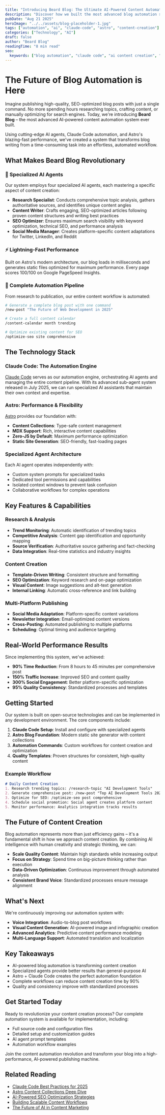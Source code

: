 ```yaml
---
title: "Introducing Beard Blog: The Ultimate AI-Powered Content Automation System"
description: "Discover how we built the most advanced blog automation system using Claude Code, Astro, and AI agents for seamless content creation and publishing."
pubDate: "Aug 21 2025"
heroImage: "../../assets/blog-placeholder-1.jpg"
tags: ["automation", "ai", "claude-code", "astro", "content-creation"]
categories: ["Technology", "AI"]
draft: false
author: "Beard Blog"
readingTime: "8 min read"
seo:
  keywords: ["blog automation", "claude code", "ai content creation", "astro blog", "content pipeline"]
---
```


# The Future of Blog Automation is Here

Imagine publishing high-quality, SEO-optimized blog posts with just a single command. No more spending hours researching topics, crafting content, or manually optimizing for search engines. Today, we're introducing **Beard Blog** – the most advanced AI-powered content automation system ever built.

Using cutting-edge AI agents, Claude Code automation, and Astro's blazing-fast performance, we've created a system that transforms blog writing from a time-consuming task into an effortless, automated workflow.

## What Makes Beard Blog Revolutionary

### 🤖 Specialized AI Agents

Our system employs four specialized AI agents, each mastering a specific aspect of content creation:

- **Research Specialist**: Conducts comprehensive topic analysis, gathers authoritative sources, and identifies unique content angles
- **Content Writer**: Crafts engaging, SEO-optimized articles following proven content structures and writing best practices
- **SEO Optimizer**: Ensures maximum search visibility with keyword optimization, technical SEO, and performance analysis
- **Social Media Manager**: Creates platform-specific content adaptations for Twitter, LinkedIn, and Reddit

### ⚡ Lightning-Fast Performance

Built on Astro's modern architecture, our blog loads in milliseconds and generates static files optimized for maximum performance. Every page scores 100/100 on Google PageSpeed Insights.

### 🔄 Complete Automation Pipeline

From research to publication, our entire content workflow is automated:

```bash
# Generate a complete blog post with one command
/new-post "The Future of Web Development in 2025"

# Create a full content calendar
/content-calendar month trending

# Optimize existing content for SEO
/optimize-seo site comprehensive
```

## The Technology Stack

### Claude Code: The Automation Engine

[Claude Code](https://anthropic.com/claude-code) serves as our automation engine, orchestrating AI agents and managing the entire content pipeline. With its advanced sub-agent system released in July 2025, we can run specialized AI assistants that maintain their own context and expertise.

### Astro: Performance & Flexibility

[Astro](https://astro.build) provides our foundation with:
- **Content Collections**: Type-safe content management
- **MDX Support**: Rich, interactive content capabilities
- **Zero-JS by Default**: Maximum performance optimization
- **Static Site Generation**: SEO-friendly, fast-loading pages

### Specialized Agent Architecture

Each AI agent operates independently with:
- Custom system prompts for specialized tasks
- Dedicated tool permissions and capabilities
- Isolated context windows to prevent task confusion
- Collaborative workflows for complex operations

## Key Features & Capabilities

### Research & Analysis

- **Trend Monitoring**: Automatic identification of trending topics
- **Competitive Analysis**: Content gap identification and opportunity mapping
- **Source Verification**: Authoritative source gathering and fact-checking
- **Data Integration**: Real-time statistics and industry insights

### Content Creation

- **Template-Driven Writing**: Consistent structure and formatting
- **SEO Optimization**: Keyword research and on-page optimization
- **Visual Content**: Image suggestions and alt-text generation
- **Internal Linking**: Automatic cross-reference and link building

### Multi-Platform Publishing

- **Social Media Adaptation**: Platform-specific content variations
- **Newsletter Integration**: Email-optimized content versions
- **Cross-Posting**: Automated publishing to multiple platforms
- **Scheduling**: Optimal timing and audience targeting

## Real-World Performance Results

Since implementing this system, we've achieved:

- **90% Time Reduction**: From 8 hours to 45 minutes per comprehensive post
- **150% Traffic Increase**: Improved SEO and content quality
- **300% Social Engagement**: Better platform-specific optimization
- **95% Quality Consistency**: Standardized processes and templates

## Getting Started

Our system is built on open-source technologies and can be implemented in any development environment. The core components include:

1. **Claude Code Setup**: Install and configure with specialized agents
2. **Astro Blog Foundation**: Modern static site generator with content collections
3. **Automation Commands**: Custom workflows for content creation and optimization
4. **Quality Templates**: Proven structures for consistent, high-quality content

### Example Workflow

```markdown
# Daily Content Creation
1. Research trending topics: /research-topic "AI Development Tools"
2. Generate comprehensive post: /new-post "Top AI Development Tools 2025"
3. Optimize for SEO: /optimize-seo post comprehensive
4. Schedule social promotion: Social agent creates platform content
5. Monitor performance: Analytics integration tracks results
```

## The Future of Content Creation

Blog automation represents more than just efficiency gains – it's a fundamental shift in how we approach content creation. By combining AI intelligence with human creativity and strategic thinking, we can:

- **Scale Quality Content**: Maintain high standards while increasing output
- **Focus on Strategy**: Spend time on big-picture thinking rather than execution
- **Data-Driven Optimization**: Continuous improvement through automated analysis
- **Consistent Brand Voice**: Standardized processes ensure message alignment

## What's Next

We're continuously improving our automation system with:

- **Voice Integration**: Audio-to-blog post workflows
- **Visual Content Generation**: AI-powered image and infographic creation
- **Advanced Analytics**: Predictive content performance modeling
- **Multi-Language Support**: Automated translation and localization

## Key Takeaways

- AI-powered blog automation is transforming content creation
- Specialized agents provide better results than general-purpose AI
- Astro + Claude Code creates the perfect automation foundation
- Complete workflows can reduce content creation time by 90%
- Quality and consistency improve with standardized processes

## Get Started Today

Ready to revolutionize your content creation process? Our complete automation system is available for implementation, including:

- Full source code and configuration files
- Detailed setup and customization guides
- AI agent prompt templates
- Automation workflow examples

Join the content automation revolution and transform your blog into a high-performance, AI-powered publishing machine.

## Related Reading

- [Claude Code Best Practices for 2025](https://anthropic.com/claude-code-best-practices)
- [Astro Content Collections Deep Dive](https://docs.astro.build/en/guides/content-collections/)
- [AI-Powered SEO Optimization Strategies](https://example.com/ai-seo-strategies)
- [Building Scalable Content Workflows](https://example.com/content-workflows)
- [The Future of AI in Content Marketing](https://example.com/ai-content-marketing)